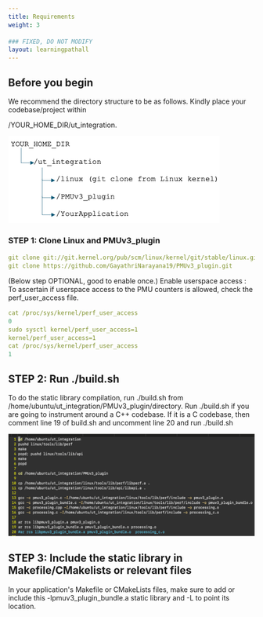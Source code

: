 ```yaml
---
title: Requirements
weight: 3

### FIXED, DO NOT MODIFY
layout: learningpathall
---
```


## Before you begin

We recommend the directory structure to be as follows. Kindly place your codebase/project within 

/YOUR_HOME_DIR/ut_integration.


![example image alt-text#center](tree.png "Figure 1. Directory Tree")

### STEP 1: Clone Linux and PMUv3_plugin
```yaml
git clone git://git.kernel.org/pub/scm/linux/kernel/git/stable/linux.git
git clone https://github.com/GayathriNarayana19/PMUv3_plugin.git
```
(Below step OPTIONAL, good to enable once.)
Enable userspace access : To ascertain if userspace access to the PMU counters is allowed, check the perf_user_access file.
```yaml
cat /proc/sys/kernel/perf_user_access
0
sudo sysctl kernel/perf_user_access=1
kernel/perf_user_access=1
cat /proc/sys/kernel/perf_user_access
1
```
## STEP 2: Run ./build.sh
To do the static library compilation, run ./build.sh from /home/ubuntu/ut_integration/PMUv3_plugin/directory.
Run ./build.sh if you are going to instrument around a C++ codebase. If it is a C codebase, then comment line 19 of build.sh and uncomment line 20 and run ./build.sh

![example image alt-text#center](build_sh.png "Figure 2. build.sh")

## STEP 3: Include the static library in Makefile/CMakelists or relevant files
In your application's Makefile or CMakeLists files, make sure to add or include this -lpmuv3_plugin_bundle.a static library and -L to point its location. 

